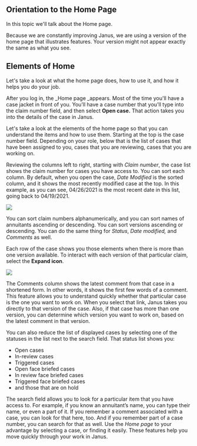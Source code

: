 ## Orientation to the Home Page

In this topic we'll talk about the Home page. 

Because we are constantly improving Janus, we are using a version of the home page that illustrates features. Your version might not appear exactly the same as what you see. 

## Elements of Home

Let's take a look at what the home page does, how to use it, and how it helps you do your job. 

After you log in, the _Home page _appears. Most of the time you'll have a case jacket in front of you. You’ll have a case number that you'll type into the claim number field, and then select **Open case.** That action takes you into the details of the case in Janus. 

Let's take a look at the elements of the home page so that you can understand the items and how to use them. Starting at the top is the case number field. Depending on your role, below that is the list of cases that have been assigned to you, cases that you are reviewing, cases that you are working on. 

Reviewing the columns left to right, starting with _Claim number_, the case list shows the claim number for cases you have access to. You can sort each column. By default, when you open the case, _Date Modified_ is the sorted column, and it shows the most recently modified case at the top. In this example, as you can see, 04/26/2021 is the most recent date in this list, going back to 04/19/2021.

![](https://janustraining.blob.core.windows.net/images/lesson2-home.png)

You can sort claim numbers alphanumerically, and you can sort names of annuitants ascending or descending. You can sort versions ascending or descending. You can do the same thing for _Status_, _Date modified,_ and _Comments_ as well. 

Each row of the case shows you those elements when there is more than one version available. To interact with each version of that particular claim, select the **Expand icon**. 

![](https://janustraining.blob.core.windows.net/images/lesson2-expand.png)

The Comments column shows the latest comment from that case in a shortened form. In other words, it shows the first few words of a comment. This feature allows you to understand quickly whether that particular case is the one you want to work on. When you select that link, Janus takes you directly to that version of the case. Also, if that case has more than one version, you can determine which version you want to work on, based on the latest comment in that version.

You can also reduce the list of displayed cases by selecting one of the statuses in the list next to the search field. That status list shows you: 

* Open cases
* In-review cases
* Triggered cases
* Open face briefed cases
* In review face briefed cases 
* Triggered face briefed cases
* and those that are on hold 

The search field allows you to look for a particular item that you have access to. For example, if you know an annuitant’s name, you can type their name, or even a part of it. If you remember a comment associated with a case, you can look for that here, too. And if you remember part of a case number, you can search for that as well.  Use the _Home page_ to your advantage by selecting a case, or finding it easily. These features help you move quickly through your work in Janus.
